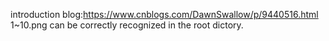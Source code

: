 introduction blog:https://www.cnblogs.com/DawnSwallow/p/9440516.html
1~10.png can be correctly recognized in the root dictory.